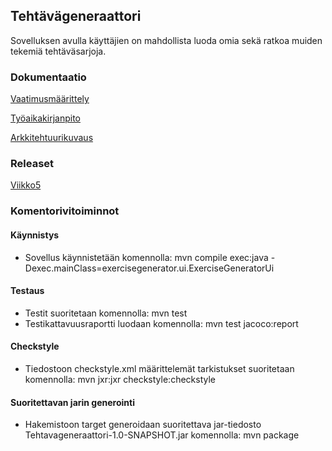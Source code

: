 ## Tehtävägeneraattori

Sovelluksen avulla käyttäjien on mahdollista luoda omia sekä ratkoa muiden tekemiä tehtäväsarjoja.


### Dokumentaatio

[Vaatimusmäärittely](https://github.com/nettivastaava/ot-harjoitustyo/blob/master/Tehtavageneraattori/dokumentaatio/vaatimusmaarittely.md)

[Työaikakirjanpito](https://github.com/nettivastaava/ot-harjoitustyo/blob/master/Tehtavageneraattori/dokumentaatio/tuntikirjanpito.md)

[Arkkitehtuurikuvaus](https://github.com/nettivastaava/ot-harjoitustyo/blob/master/Tehtavageneraattori/dokumentaatio/arkkitehtuuri.md)

### Releaset

[Viikko5](https://github.com/nettivastaava/ot-harjoitustyo/releases/tag/viikko5)

### Komentorivitoiminnot

#### Käynnistys
- Sovellus käynnistetään komennolla: mvn compile exec:java -Dexec.mainClass=exercisegenerator.ui.ExerciseGeneratorUi

#### Testaus
- Testit suoritetaan komennolla: mvn test
- Testikattavuusraportti luodaan komennolla: mvn test jacoco:report
  
#### Checkstyle
- Tiedostoon checkstyle.xml määrittelemät tarkistukset suoritetaan komennolla: mvn jxr:jxr checkstyle:checkstyle

#### Suoritettavan jarin generointi
- Hakemistoon target generoidaan suoritettava jar-tiedosto Tehtavageneraattori-1.0-SNAPSHOT.jar komennolla: mvn package


